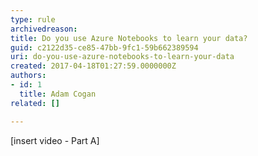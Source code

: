 ```yaml
---
type: rule
archivedreason: 
title: Do you use Azure Notebooks to learn your data?
guid: c2122d35-ce85-47bb-9fc1-59b662389594
uri: do-you-use-azure-notebooks-to-learn-your-data
created: 2017-04-18T01:27:59.0000000Z
authors:
- id: 1
  title: Adam Cogan
related: []

---
```



​[insert video - Part A]<br>
<br><excerpt class='endintro'></excerpt><br>
<p><br><br></p>


